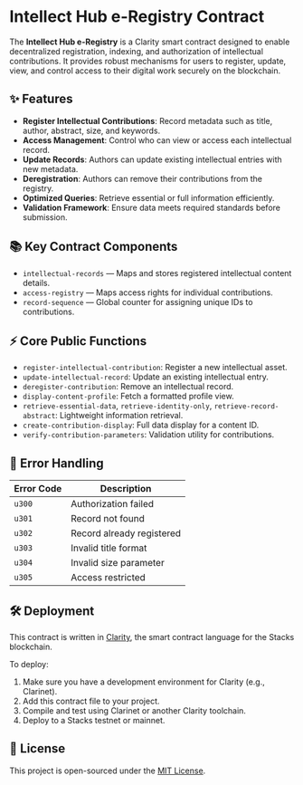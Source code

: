 # Intellect Hub e-Registry Contract

The **Intellect Hub e-Registry** is a Clarity smart contract designed to enable decentralized registration, indexing, and authorization of intellectual contributions. It provides robust mechanisms for users to register, update, view, and control access to their digital work securely on the blockchain.

## ✨ Features

- **Register Intellectual Contributions**: Record metadata such as title, author, abstract, size, and keywords.
- **Access Management**: Control who can view or access each intellectual record.
- **Update Records**: Authors can update existing intellectual entries with new metadata.
- **Deregistration**: Authors can remove their contributions from the registry.
- **Optimized Queries**: Retrieve essential or full information efficiently.
- **Validation Framework**: Ensure data meets required standards before submission.

## 📚 Key Contract Components

- `intellectual-records` — Maps and stores registered intellectual content details.
- `access-registry` — Maps access rights for individual contributions.
- `record-sequence` — Global counter for assigning unique IDs to contributions.

## ⚡ Core Public Functions

- `register-intellectual-contribution`: Register a new intellectual asset.
- `update-intellectual-record`: Update an existing intellectual entry.
- `deregister-contribution`: Remove an intellectual record.
- `display-content-profile`: Fetch a formatted profile view.
- `retrieve-essential-data`, `retrieve-identity-only`, `retrieve-record-abstract`: Lightweight information retrieval.
- `create-contribution-display`: Full data display for a content ID.
- `verify-contribution-parameters`: Validation utility for contributions.

## 🚨 Error Handling

| Error Code | Description |
|------------|-------------|
| `u300` | Authorization failed |
| `u301` | Record not found |
| `u302` | Record already registered |
| `u303` | Invalid title format |
| `u304` | Invalid size parameter |
| `u305` | Access restricted |

## 🛠️ Deployment

This contract is written in [Clarity](https://docs.stacks.co/write-smart-contracts/clarity-language), the smart contract language for the Stacks blockchain.

To deploy:
1. Make sure you have a development environment for Clarity (e.g., Clarinet).
2. Add this contract file to your project.
3. Compile and test using Clarinet or another Clarity toolchain.
4. Deploy to a Stacks testnet or mainnet.

## 📄 License

This project is open-sourced under the [MIT License](LICENSE).
